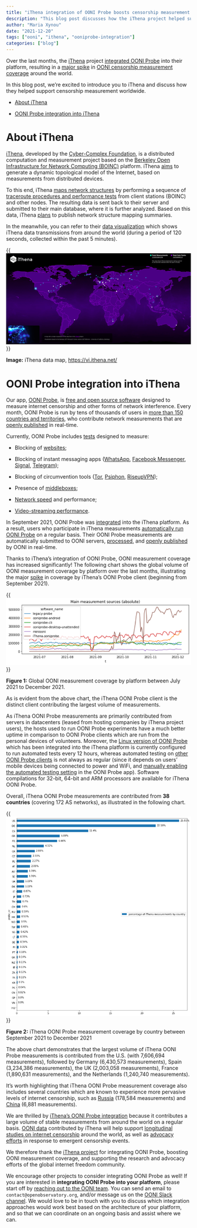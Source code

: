```yaml
---
title: "iThena integration of OONI Probe boosts censorship measurement coverage worldwide"
description: "This blog post discusses how the iThena project helped support censorship measurement worldwide."
author: "Maria Xynou"
date: "2021-12-20"
tags: ["ooni", "ithena", "ooniprobe-integration"]
categories: ["blog"]
---
```


Over the last months, the [iThena](https://root.ithena.net/) project
[integrated OONI Probe](https://root.ithena.net/usr/forum_thread.php?id=151) into their
platform, resulting in a [major spike](https://twitter.com/OpenObservatory/status/1443944726235856901)
in [OONI censorship measurement coverage](https://ooni.org/data/)
around the world.

In this blog post, we’re excited to introduce you to iThena and discuss
how they helped support censorship measurement worldwide.

* [About iThena](#about-ithena)

* [OONI Probe integration into iThena](#ooni-probe-integration-into-ithena)

# About iThena

[iThena](https://root.ithena.net/), developed by the [Cyber-Complex Foundation](https://cybercomplex.net/), is a distributed computation
and measurement project based on the [Berkeley Open Infrastructure for Network Computing (BOINC)](https://boinc.berkeley.edu/) platform.
iThena [aims](https://boinc.berkeley.edu/forum_thread.php?id=13966) to
generate a dynamic topological model of the Internet, based on
measurements from distributed devices.

To this end, iThena [maps network structures](https://everipedia.org/wiki/lang_en/ithena) by performing a
sequence of [traceroute procedures and performance tests](https://root.ithena.net/usr/apps.php) from client stations
(BOINC) and other nodes. The resulting data is sent back to their server
and submitted to their main database, where it is further analyzed.
Based on this data, iThena
[plans](https://root.ithena.net/usr/about.php) to publish network
structure mapping summaries.

In the meanwhile, you can refer to their [data visualization](https://vi.ithena.net/) which shows iThena data
transmissions from around the world (during a period of 120 seconds,
collected within the past 5 minutes).

{{<img src="images/01.png" title="iThena data map" alt="iThena data map">}}

**Image:** iThena data map, https://vi.ithena.net/

# OONI Probe integration into iThena

Our app, [OONI Probe](https://ooni.org/install/), is [free and open source software](https://github.com/ooni/probe) designed to measure
internet censorship and other forms of network interference. Every
month, OONI Probe is run by tens of thousands of users in [more than 150 countries and territories](https://explorer.ooni.org/), who
contribute network measurements that are [openly published](https://ooni.org/data/) in real-time.

Currently, OONI Probe includes [tests](https://ooni.org/nettest/)
designed to measure:

* Blocking of [websites](https://ooni.org/nettest/web-connectivity/);

* Blocking of instant messaging apps
([WhatsApp](https://ooni.org/nettest/whatsapp/), [Facebook Messenger](https://ooni.org/nettest/facebook-messenger/),
[Signal](https://ooni.org/nettest/signal/),
[Telegram](https://ooni.org/nettest/telegram/));

* Blocking of circumvention tools
([Tor](https://ooni.org/nettest/tor/),
[Psiphon](https://ooni.org/nettest/psiphon/),
[RiseupVPN](https://ooni.org/nettest/riseupvpn/));

* Presence of [middleboxes](https://ooni.org/nettest/#boxes);

* [Network speed](https://ooni.org/nettest/ndt/) and performance;

* [Video-streaming performance](https://ooni.org/nettest/dash/).

In September 2021, OONI Probe was
[integrated](https://root.ithena.net/usr/forum_thread.php?id=151) into
the iThena platform. As a result, users who participate in iThena
measurements [automatically run OONI Probe](https://root.ithena.net/usr/apps.php) on a regular basis. Their
OONI Probe measurements are automatically submitted to OONI servers,
[processed](https://github.com/ooni/pipeline), and [openly published](https://ooni.org/data/) by OONI in real-time.

Thanks to iThena’s integration of OONI Probe, OONI measurement coverage
has increased significantly! The following chart shows the global volume
of OONI measurement coverage by platform over the last months,
illustrating the major
[spike](https://root.ithena.net/usr/forum_thread.php?id=156) in
coverage by iThena’s OONI Probe client (beginning from September 2021).

{{<img src="images/02.png" title="OONI measurement coverage by platform" alt="OONI measurement coverage by platform">}}

**Figure 1:** Global OONI measurement coverage by platform between July
2021 to December 2021.

As is evident from the above chart, the iThena OONI Probe client is the
distinct client contributing the largest volume of measurements.

As iThena OONI Probe measurements are primarily contributed from servers
in datacenters (leased from hosting companies by iThena project users),
the hosts used to run OONI Probe experiments have a much better uptime
in comparison to OONI Probe clients which are run from the personal
devices of volunteers. Moreover, the [Linux version of OONI Probe](https://ooni.org/install/cli/ubuntu-debian) which has been
integrated into the iThena platform is currently configured to run
automated tests every 12 hours, whereas automated testing on [other OONI Probe clients](https://ooni.org/install/) is not always as regular
(since it depends on users’ mobile devices being connected to power and
WiFi, and [manually enabling the automated testing setting](https://ooni.org/support/ooni-probe-desktop#automated-ooni-probe-testing)
in the OONI Probe app). Software compilations for 32-bit, 64-bit and ARM
processors are available for iThena OONI Probe.

Overall, iThena OONI Probe measurements are contributed from **38
countries** (covering 172 AS networks), as illustrated in the following
chart.

{{<img src="images/03.png" title="iThena OONI Probe measurement coverage by country" alt="iThena OONI Probe measurement coverage by country">}}

**Figure 2:** iThena OONI Probe measurement coverage by country between
September 2021 to December 2021

The above chart demonstrates that the largest volume of iThena OONI
Probe measurements is contributed from the U.S. (with 7,606,694
measurements), followed by Germany (6,430,573 measurements), Spain
(3,234,386 measurements), the UK (2,003,058 measurements), France
(1,890,631 measurements), and the Netherlands (1,240,740 measurements).

It’s worth highlighting that iThena OONI Probe measurement coverage also
includes several countries which are known to experience more pervasive
levels of internet censorship, such as
[Russia](https://censoredplanet.org/russia) (178,584 measurements) and
[China](https://www.usenix.org/system/files/sec21-hoang.pdf) (6,881
measurements).

We are thrilled by [iThena’s OONI Probe integration](https://root.ithena.net/usr/forum_thread.php?id=151)
because it contributes a large volume of stable measurements from around
the world on a regular basis. [OONI data](https://ooni.org/data/)
contributed by iThena will help support [longitudinal studies on internet censorship](https://ooni.org/reports/) around the world, as
well as [advocacy efforts](https://www.accessnow.org/keepiton/) in
response to emergent censorship events.

We therefore thank the [iThena project](https://root.ithena.net/) for
integrating OONI Probe, boosting OONI measurement coverage, and
supporting the research and advocacy efforts of the global internet
freedom community.

We encourage other projects to consider integrating OONI Probe as well!
If you are interested in **integrating OONI Probe into your platform**,
please start off by [reaching out to the OONI team](https://ooni.org/about/#contact). You can send an email to
`contact@openobservatory.org`, and/or message us on the [OONI Slack channel](https://slack.ooni.org/). We would love to be in touch with
you to discuss which integration approaches would work best based on the
architecture of your platform, and so that we can coordinate on an
ongoing basis and assist where we can.
